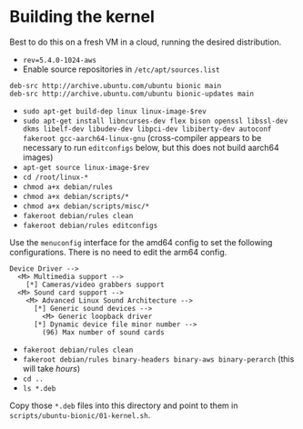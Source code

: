 Building the kernel
===================

Best to do this on a fresh VM in a cloud, running the desired distribution.

* `rev=5.4.0-1024-aws`
* Enable source repositories in `/etc/apt/sources.list`
```
deb-src http://archive.ubuntu.com/ubuntu bionic main
deb-src http://archive.ubuntu.com/ubuntu bionic-updates main
```
* `sudo apt-get build-dep linux linux-image-$rev`
* `sudo apt-get install libncurses-dev flex bison openssl libssl-dev dkms libelf-dev libudev-dev libpci-dev libiberty-dev autoconf fakeroot gcc-aarch64-linux-gnu` (cross-compiler appears to be necessary to run `editconfigs` below, but this does not build aarch64 images)
* `apt-get source linux-image-$rev`
* `cd /root/linux-*`
* `chmod a+x debian/rules`
* `chmod a+x debian/scripts/*`
* `chmod a+x debian/scripts/misc/*`
* `fakeroot debian/rules clean`
* `fakeroot debian/rules editconfigs`

Use the `menuconfig` interface for the amd64 config to set the following configurations.  There is no need to edit the arm64 config.

```
Device Driver -->
  <M> Multimedia support -->
    [*] Cameras/video grabbers support
  <M> Sound card support -->
    <M> Advanced Linux Sound Architecture -->
      [*] Generic sound devices -->
        <M> Generic loopback driver
      [*] Dynamic device file minor number -->
        (96) Max number of sound cards
```

* `fakeroot debian/rules clean`
* `fakeroot debian/rules binary-headers binary-aws binary-perarch` (this will take *hours*)
* `cd ..`
* `ls *.deb`

Copy those `*.deb` files into this directory and point to them in `scripts/ubuntu-bionic/01-kernel.sh`.
